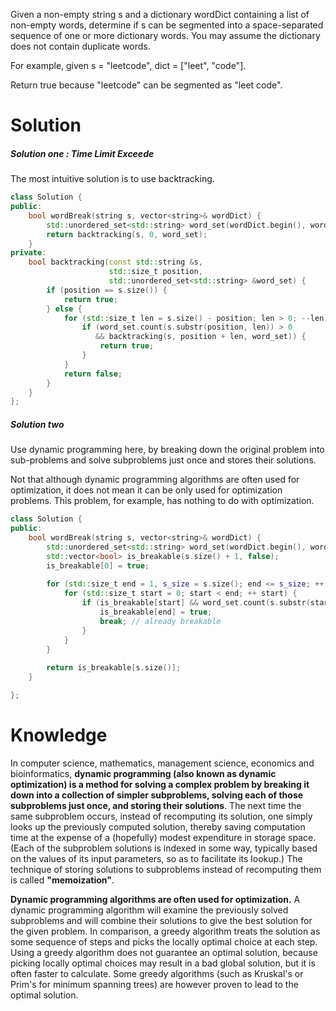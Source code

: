 Given a non-empty string s and a dictionary wordDict containing a list of non-empty words, determine if s can be segmented into a space-separated sequence of one or more dictionary words. You may assume the dictionary does not contain duplicate words.

For example, given
s = "leetcode",
dict = ["leet", "code"].

Return true because "leetcode" can be segmented as "leet code".
 
# Solution
 
##### Solution one : Time Limit Exceede

The most intuitive solution is to use backtracking.
  
```cpp
class Solution {
public:
    bool wordBreak(string s, vector<string>& wordDict) {
        std::unordered_set<std::string> word_set(wordDict.begin(), wordDict.end());
        return backtracking(s, 0, word_set);
    } 
private:
    bool backtracking(const std::string &s, 
                      std::size_t position, 
                      std::unordered_set<std::string> &word_set) {
        if (position == s.size()) {
            return true;
        } else {
            for (std::size_t len = s.size() - position; len > 0; --len) {
                if (word_set.count(s.substr(position, len)) > 0
                   && backtracking(s, position + len, word_set)) {
                    return true;
                }
            }
            return false;
        }
    }
};
```
  

##### Solution two

Use dynamic programming here, by breaking down the original problem into sub-problems and solve subproblems just once and stores their solutions.

Not that although dynamic programming algorithms are often used for optimization, it does not mean it can be only used for optimization problems. This problem, for example, has nothing to do with optimization. 

```cpp
class Solution {
public:
    bool wordBreak(string s, vector<string>& wordDict) {
        std::unordered_set<std::string> word_set(wordDict.begin(), wordDict.end());
        std::vector<bool> is_breakable(s.size() + 1, false);
        is_breakable[0] = true;
        
        for (std::size_t end = 1, s_size = s.size(); end <= s_size; ++ end) {
            for (std::size_t start = 0; start < end; ++ start) {
                if (is_breakable[start] && word_set.count(s.substr(start, end - start)) > 0) {
                    is_breakable[end] = true;
                    break; // already breakable
                }
            }
        }
        
        return is_breakable[s.size()];
    } 

};
```


# Knowledge

In computer science, mathematics, management science, economics and bioinformatics, __dynamic programming (also known as dynamic optimization) is a method for solving a complex problem by breaking it down into a collection of simpler subproblems, solving each of those subproblems just once, and storing their solutions__. The next time the same subproblem occurs, instead of recomputing its solution, one simply looks up the previously computed solution, thereby saving computation time at the expense of a (hopefully) modest expenditure in storage space. (Each of the subproblem solutions is indexed in some way, typically based on the values of its input parameters, so as to facilitate its lookup.) The technique of storing solutions to subproblems instead of recomputing them is called __"memoization"__.

__Dynamic programming algorithms are often used for optimization.__ A dynamic programming algorithm will examine the previously solved subproblems and will combine their solutions to give the best solution for the given problem. In comparison, a greedy algorithm treats the solution as some sequence of steps and picks the locally optimal choice at each step. Using a greedy algorithm does not guarantee an optimal solution, because picking locally optimal choices may result in a bad global solution, but it is often faster to calculate. Some greedy algorithms (such as Kruskal's or Prim's for minimum spanning trees) are however proven to lead to the optimal solution.
